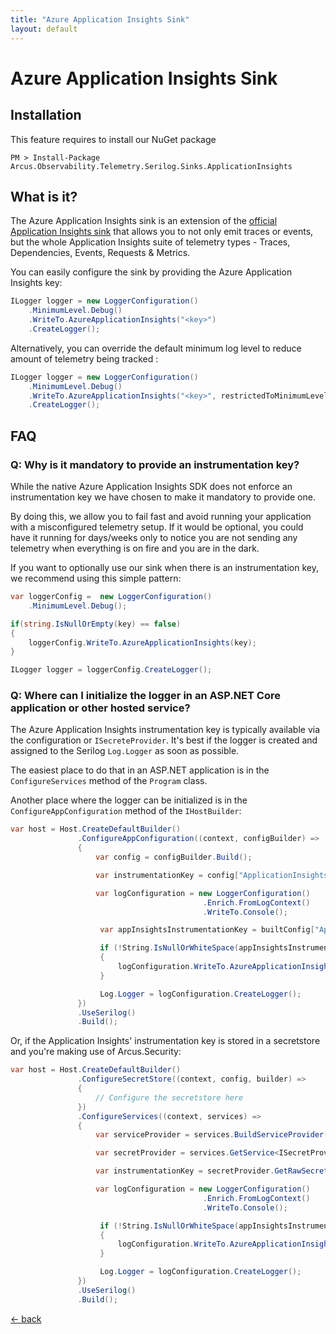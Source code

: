 ```yaml
---
title: "Azure Application Insights Sink"
layout: default
---
```


# Azure Application Insights Sink

## Installation

This feature requires to install our NuGet package

```shell
PM > Install-Package Arcus.Observability.Telemetry.Serilog.Sinks.ApplicationInsights
```

## What is it?

The Azure Application Insights sink is an extension of the [official Application Insights sink](https://www.nuget.org/packages/Serilog.Sinks.ApplicationInsights/) that allows you to not only emit traces or events, but the whole Application Insights suite of telemetry types - Traces, Dependencies, Events, Requests & Metrics.

You can easily configure the sink by providing the Azure Application Insights key:

```csharp
ILogger logger = new LoggerConfiguration()
    .MinimumLevel.Debug()
    .WriteTo.AzureApplicationInsights("<key>")
    .CreateLogger();
```

Alternatively, you can override the default minimum log level to reduce amount of telemetry being tracked :

```csharp
ILogger logger = new LoggerConfiguration()
    .MinimumLevel.Debug()
    .WriteTo.AzureApplicationInsights("<key>", restrictedToMinimumLevel: LogEventLevel.Warning)
    .CreateLogger();
```

## FAQ

### Q: Why is it mandatory to provide an instrumentation key?

While the native Azure Application Insights SDK does not enforce an instrumentation key we have chosen to make it mandatory to provide one.

By doing this, we allow you to fail fast and avoid running your application with a misconfigured telemetry setup. If it would be optional, you could have it running for days/weeks only to notice you are not sending any telemetry when everything is on fire and you are in the dark.

If you want to optionally use our sink when there is an instrumentation key, we recommend using this simple pattern:

```csharp
var loggerConfig =  new LoggerConfiguration()
    .MinimumLevel.Debug();

if(string.IsNullOrEmpty(key) == false)
{
    loggerConfig.WriteTo.AzureApplicationInsights(key);
}

ILogger logger = loggerConfig.CreateLogger();
```

### Q: Where can I initialize the logger in an ASP.NET Core application or other hosted service?

The Azure Application Insights instrumentation key is typically available via the configuration or `ISecreteProvider`.  It's best if the logger is created and assigned to the Serilog `Log.Logger` as soon as possible.

The easiest place to do that in an ASP.NET application is in the `ConfigureServices` method of the `Program` class.

Another place where the logger can be initialized is in the `ConfigureAppConfiguration` method of the `IHostBuilder`:

```csharp
var host = Host.CreateDefaultBuilder()
               .ConfigureAppConfiguration((context, configBuilder) =>
               {
                   var config = configBuilder.Build();

                   var instrumentationKey = config["ApplicationInsights:InstrumentationKey"];

                   var logConfiguration = new LoggerConfiguration()
                                           .Enrich.FromLogContext()
                                           .WriteTo.Console();

                    var appInsightsInstrumentationKey = builtConfig["ApplicationInsights:InstrumentationKey"];

                    if (!String.IsNullOrWhiteSpace(appInsightsInstrumentationKey))
                    {
                        logConfiguration.WriteTo.AzureApplicationInsights(appInsightsInstrumentationKey);
                    }

                    Log.Logger = logConfiguration.CreateLogger();
               })
               .UseSerilog()
               .Build();
```

Or, if the Application Insights' instrumentation key is stored in a secretstore and you're making use of Arcus.Security:

```csharp
var host = Host.CreateDefaultBuilder()
               .ConfigureSecretStore((context, config, builder) =>
               {
                   // Configure the secretstore here
               })
               .ConfigureServices((context, services) =>
               {
                   var serviceProvider = services.BuildServiceProvider();

                   var secretProvider = services.GetService<ISecretProvider>();

                   var instrumentationKey = secretProvider.GetRawSecretAsync("ApplicationInsights:InstrumentationKey").GetAwaiter().GetResult();

                   var logConfiguration = new LoggerConfiguration()
                                           .Enrich.FromLogContext()
                                           .WriteTo.Console();

                    if (!String.IsNullOrWhiteSpace(appInsightsInstrumentationKey))
                    {
                        logConfiguration.WriteTo.AzureApplicationInsights(appInsightsInstrumentationKey);
                    }

                    Log.Logger = logConfiguration.CreateLogger();
               })
               .UseSerilog()
               .Build();
```

[&larr; back](/)
